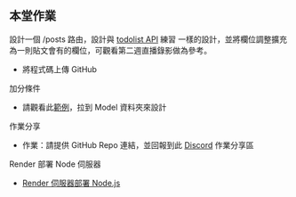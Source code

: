 ## 本堂作業

設計一個 /posts 路由，設計與 [todolist API](https://discord.com/channels/801807326054055996/1073411249926324234/1075786895914700820) 練習 一樣的設計，並將欄位調整擴充為一則貼文會有的欄位，可觀看第二週直播錄影做為參考。

- 將程式碼上傳 GitHub

加分條件

- 請觀看此[範例](https://github.com/gonsakon/nodeweek2-sample)，拉到 Model 資料夾來設計

作業分享

- 作業：請提供 GitHub Repo 連結，並回報到此 [Discord](https://discord.com/channels/801807326054055996/1073411249926324234/1088723579752943637) 作業分享區

Render 部署 Node 伺服器

- [Render 伺服器部署 Node.js](https://israynotarray.com/other/20221213/3036227586/)
